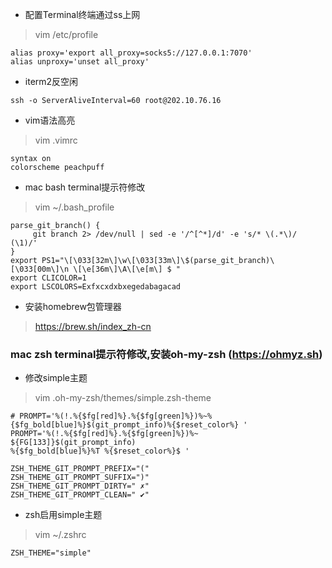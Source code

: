 * 配置Terminal终端通过ss上网
>vim /etc/profile
```
alias proxy='export all_proxy=socks5://127.0.0.1:7070'
alias unproxy='unset all_proxy'
```

* iterm2反空闲
```
ssh -o ServerAliveInterval=60 root@202.10.76.16
```
* vim语法高亮
> vim .vimrc
```
syntax on
colorscheme peachpuff
```


* mac bash terminal提示符修改
>vim ~/.bash_profile
```
parse_git_branch() {
     git branch 2> /dev/null | sed -e '/^[^*]/d' -e 's/* \(.*\)/ (\1)/'
}
export PS1="\[\033[32m\]\w\[\033[33m\]\$(parse_git_branch)\[\033[00m\]\n \[\e[36m\]\A\[\e[m\] $ "
export CLICOLOR=1
export LSCOLORS=Exfxcxdxbxegedabagacad
```

* 安装homebrew包管理器
>https://brew.sh/index_zh-cn



### mac zsh terminal提示符修改,安装oh-my-zsh (https://ohmyz.sh)
* 修改simple主题
> vim .oh-my-zsh/themes/simple.zsh-theme
```
# PROMPT='%(!.%{$fg[red]%}.%{$fg[green]%})%~%{$fg_bold[blue]%}$(git_prompt_info)%{$reset_color%} '
PROMPT='%(!.%{$fg[red]%}.%{$fg[green]%})%~ ${FG[133]}$(git_prompt_info)
%{$fg_bold[blue]%}%T %{$reset_color%}$ '

ZSH_THEME_GIT_PROMPT_PREFIX="("
ZSH_THEME_GIT_PROMPT_SUFFIX=")"
ZSH_THEME_GIT_PROMPT_DIRTY=" ✗"
ZSH_THEME_GIT_PROMPT_CLEAN=" ✔"
```
* zsh启用simple主题
>vim ~/.zshrc
```
ZSH_THEME="simple"
```